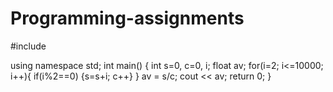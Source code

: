 # Programming-assignments

#include <iostream>

using namespace std;
int main()
{
int s=0, c=0, i;
float av;
for(i=2; i<=10000; i++){
if(i%2==0) {s=s+i; c++}
}
av = s/c;
cout << av;
return 0;
}
